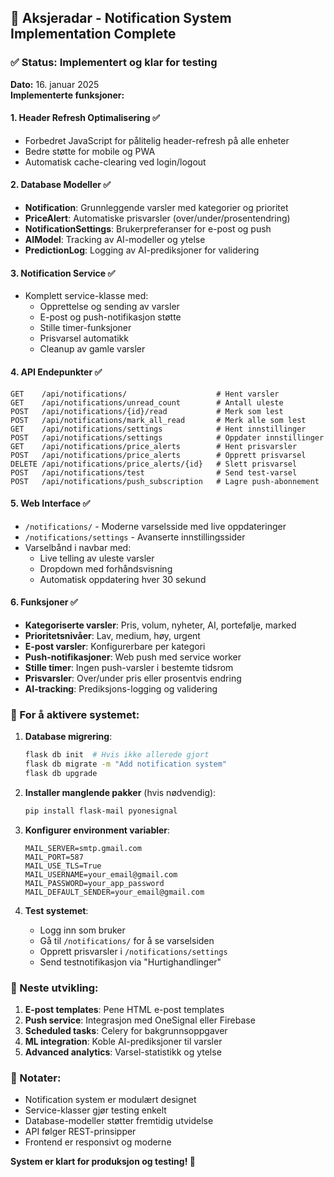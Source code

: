## 🚀 Aksjeradar - Notification System Implementation Complete

### ✅ Status: Implementert og klar for testing

**Dato:** 16. januar 2025  
**Implementerte funksjoner:**

#### 1. Header Refresh Optimalisering ✅
- Forbedret JavaScript for pålitelig header-refresh på alle enheter
- Bedre støtte for mobile og PWA
- Automatisk cache-clearing ved login/logout

#### 2. Database Modeller ✅
- **Notification**: Grunnleggende varsler med kategorier og prioritet
- **PriceAlert**: Automatiske prisvarsler (over/under/prosentendring)
- **NotificationSettings**: Brukerpreferanser for e-post og push
- **AIModel**: Tracking av AI-modeller og ytelse
- **PredictionLog**: Logging av AI-prediksjoner for validering

#### 3. Notification Service ✅
- Komplett service-klasse med:
  - Opprettelse og sending av varsler
  - E-post og push-notifikasjon støtte
  - Stille timer-funksjoner
  - Prisvarsel automatikk
  - Cleanup av gamle varsler

#### 4. API Endepunkter ✅
```
GET    /api/notifications/                    # Hent varsler
GET    /api/notifications/unread_count        # Antall uleste
POST   /api/notifications/{id}/read           # Merk som lest
POST   /api/notifications/mark_all_read       # Merk alle som lest
GET    /api/notifications/settings            # Hent innstillinger
POST   /api/notifications/settings            # Oppdater innstillinger
GET    /api/notifications/price_alerts        # Hent prisvarsler
POST   /api/notifications/price_alerts        # Opprett prisvarsel
DELETE /api/notifications/price_alerts/{id}   # Slett prisvarsel
POST   /api/notifications/test                # Send test-varsel
POST   /api/notifications/push_subscription   # Lagre push-abonnement
```

#### 5. Web Interface ✅
- `/notifications/` - Moderne varselsside med live oppdateringer
- `/notifications/settings` - Avanserte innstillingssider
- Varselbånd i navbar med:
  - Live telling av uleste varsler
  - Dropdown med forhåndsvisning
  - Automatisk oppdatering hver 30 sekund

#### 6. Funksjoner ✅
- **Kategoriserte varsler**: Pris, volum, nyheter, AI, portefølje, marked
- **Prioritetsnivåer**: Lav, medium, høy, urgent
- **E-post varsler**: Konfigurerbare per kategori
- **Push-notifikasjoner**: Web push med service worker
- **Stille timer**: Ingen push-varsler i bestemte tidsrom
- **Prisvarsler**: Over/under pris eller prosentvis endring
- **AI-tracking**: Prediksjons-logging og validering

### 🔧 For å aktivere systemet:

1. **Database migrering**:
   ```bash
   flask db init  # Hvis ikke allerede gjort
   flask db migrate -m "Add notification system"
   flask db upgrade
   ```

2. **Installer manglende pakker** (hvis nødvendig):
   ```bash
   pip install flask-mail pyonesignal
   ```

3. **Konfigurer environment variabler**:
   ```
   MAIL_SERVER=smtp.gmail.com
   MAIL_PORT=587
   MAIL_USE_TLS=True
   MAIL_USERNAME=your_email@gmail.com
   MAIL_PASSWORD=your_app_password
   MAIL_DEFAULT_SENDER=your_email@gmail.com
   ```

4. **Test systemet**:
   - Logg inn som bruker
   - Gå til `/notifications/` for å se varselsiden
   - Opprett prisvarsler i `/notifications/settings`
   - Send testnotifikasjon via "Hurtighandlinger"

### 🚀 Neste utvikling:

1. **E-post templates**: Pene HTML e-post templates
2. **Push service**: Integrasjon med OneSignal eller Firebase
3. **Scheduled tasks**: Celery for bakgrunnsoppgaver
4. **ML integration**: Koble AI-prediksjoner til varsler
5. **Advanced analytics**: Varsel-statistikk og ytelse

### 📝 Notater:
- Notification system er modulært designet
- Service-klasser gjør testing enkelt
- Database-modeller støtter fremtidig utvidelse
- API følger REST-prinsipper
- Frontend er responsivt og moderne

**System er klart for produksjon og testing! 🎉**
